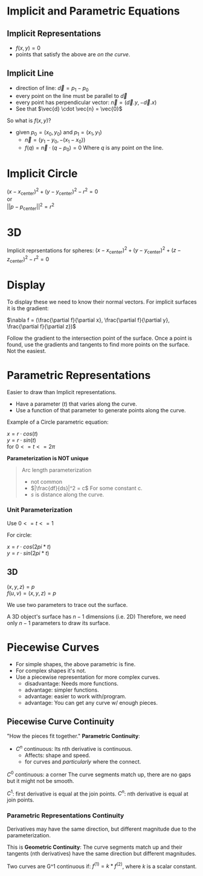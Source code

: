 # Implicit and Parametric Equations

## Implicit Representations
+ $f(x, y) = 0$
+ points that satisfy the above are _on the curve_.

## Implicit Line
+ direction of line: $\vec{d} = p_1 - p_0$
+ every point on the line must be parallel to $\vec{d}$
+ every point has perpendicular vector: $\vec{n} = (\vec{d}.y, -\vec{d}.x)$
+ See that $\vec{d} \cdot \vec{n} = \vec{0}$

So what is $f(x, y)$?
+ given $p_0 = (x_0, y_0)$ and $p_1 = (x_1, y_1)$
  * $\vec{n} = (y_1 - y_0, -(x_1 - x_0))$
  * $f(q) = \vec{n} \cdot (q - p_0) = 0$  Where $q$ is any point _on_ the line.

# Implicit Circle
$(x - x_{\text{center}})^2 + (y - y_{\text{center}})^2 -r^2 = 0$  
or  
$||p - p_{\text{center}}||^2 = r^2$

# 3D

Implicit reprsentations for spheres:
$(x - x_{\text{center}})^2 + (y - y_{\text{center}})^2 + (z - z_{\text{center}})^2 - r^2 = 0$

# Display
To display these we need to know their normal vectors.
For implicit surfaces it is the gradient:

$\nabla f = (\frac{\partial f}{\partial x}, \frac{\partial f}{\partial y}, \frac{\partial f}{\partial z})$

Follow the gradient to the intersection point of the surface.
Once a point is found, use the gradients and tangents to find
more points on the surface. Not the easiest.

# Parametric Representations
Easier to draw than Implicit representations.

+ Have a parameter ($t$) that varies along the curve.
+ Use a function of that parameter to generate points along the curve.

Example of a Circle parametric equation:

$x = r \cdot cos(t)$  
$y = r \cdot sin(t)$  
for $0 <= t <= 2\pi$

**Parameterization is NOT unique**

> Arc length parameterization
> + not common
> + $|\frac{df}{ds}|^2 = c$   For some constant c.
> + $s$ is distance along the curve.

### Unit Parameterization
Use $0 <= t <= 1$

For circle:

$x = r \cdot cos(2pi * t)$  
$y = r \cdot sin(2pi * t)$

## 3D

$(x, y, z) = p$  
$f(u, v) = (x, y, z) = p$

We use two parameters to trace out the surface.

A 3D object's surface has $n-1$ dimensions (i.e. 2D)
Therefore, we need only $n-1$ parameters to draw its surface.

# Piecewise Curves

+ For simple shapes, the above parametric is fine.
+ For complex shapes it's not.
+ Use a piecewise representation for more complex curves.
  * disadvantage: Needs more functions.
  * advantage: simpler functions.
  * advantage: easier to work with/program.
  * advantage: You can get any curve w/ enough pieces.

## Piecewise Curve Continuity
"How the pieces fit together."
**Parametric Continuity**:
+ $C^n$ continuous: Its nth derivative is continuous.
  * Affects: shape and speed.
  * for curves and _particularly_ where the connect.

$C^0$ continuous: a corner
The curve segments match up, there are no gaps but it might not be smooth.

$C^1$: first derivative is equal at the join points.
$C^n$: nth derivative is equal at join points.

### Parametric Representations Continuity

Derivatives may have the same direction, but different magnitude due
to the parameterization.

This is **Geometric Continuity**:
The curve segments match up and their tangents (nth derivatives) have the
same direction but different magnitudes.

Two curves are G^1 continuous if:
$f^{(1)} = k * f^{(2)}$, where $k$ is a scalar constant.
